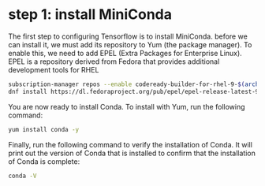 # step 1: install MiniConda

The first step to configuring Tensorflow is to install MiniConda. before we can install it, we must add its repository to Yum (the package manager). To enable this, we need to add EPEL (Extra Packages for Enterprise Linux). EPEL is a repository derived from Fedora that provides additional development tools for RHEL

```bash
subscription-manager repos --enable codeready-builder-for-rhel-9-$(arch)-rpms
dnf install https://dl.fedoraproject.org/pub/epel/epel-release-latest-9.noarch.rpm -y
```

You are now ready to install Conda. To install with Yum, run the following command:

```bash
yum install conda -y
```

Finally, run the following command to verify the installation of Conda. It will print out the version of Conda that is installed to confirm that the installation of Conda is complete:
```bash
conda -V
```
